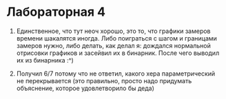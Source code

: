 # Лабораторная 4

1. Единственное, что тут неоч хорошо, это то, что графики замеров времени шакалятся иногда. Либо поиграться с шагом и границами замеров нужно, либо делать, как делал я: дождался нормальной отрисовки графиков и засейвил их в бинарник. После чего выводил их из бинарника :^)

2. Получил 6/7 потому что не ответил, какого хера параметрический не перекрывается (это правильно, просто надо придумать объяснение, которое удовлетворило бы деда)

